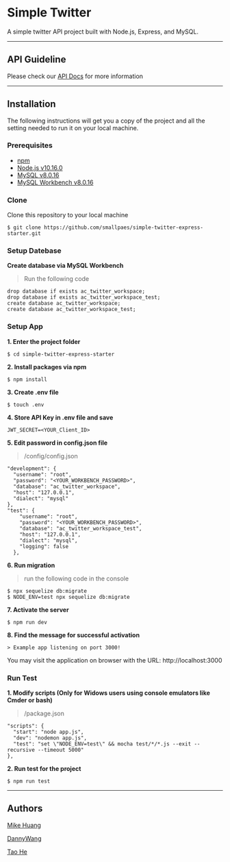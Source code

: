# Simple Twitter
A simple twitter API project built with Node.js, Express, and MySQL.

___

## API Guideline
Please check our [API Docs](https://documenter.getpostman.com/view/7363629/SVmyRHjs) for more information

___

## Installation
The following instructions will get you a copy of the project and all the setting needed to run it on your local machine.


### Prerequisites

- [npm](https://www.npmjs.com/get-npm)
- [Node.js v10.16.0](https://nodejs.org/en/download/)
- [MySQL v8.0.16](https://dev.mysql.com/downloads/mysql/)
- [MySQL Workbench v8.0.16](https://dev.mysql.com/downloads/workbench/)


### Clone

Clone this repository to your local machine

```
$ git clone https://github.com/smallpaes/simple-twitter-express-starter.git
```

### Setup Datebase

**Create database via MySQL Workbench**

> Run the following code
```
drop database if exists ac_twitter_workspace;
drop database if exists ac_twitter_workspace_test;
create database ac_twitter_workspace;
create database ac_twitter_workspace_test;
```

### Setup App

**1. Enter the project folder**

```
$ cd simple-twitter-express-starter
```

**2. Install packages via npm**

```
$ npm install
```

**3. Create .env file**

```
$ touch .env
```

**4. Store API Key in .env file and save**

```
JWT_SECRET=<YOUR_Client_ID>
```

**5. Edit password in config.json file**

> /config/config.json
```
"development": {
  "username": "root",
  "password": "<YOUR_WORKBENCH_PASSWORD>",
  "database": "ac_twitter_workspace",
  "host": "127.0.0.1",
  "dialect": "mysql"
},
"test": {
    "username": "root",
    "password": "<YOUR_WORKBENCH_PASSWORD>",
    "database": "ac_twitter_workspace_test",
    "host": "127.0.0.1",
    "dialect": "mysql",
    "logging": false
  },

```

**6. Run migration**

> run the following code in the console
```
$ npx sequelize db:migrate
$ NODE_ENV=test npx sequelize db:migrate
```

**7. Activate the server**

```
$ npm run dev
```

**8. Find the message for successful activation**

```
> Example app listening on port 3000!
```
You may visit the application on browser with the URL: http://localhost:3000


### Run Test

**1. Modify scripts (Only for Widows users using console emulators like Cmder or bash)**

> /package.json
```
"scripts": {
  "start": "node app.js",
  "dev": "nodemon app.js",
  "test": "set \"NODE_ENV=test\" && mocha test/*/*.js --exit --recursive --timeout 5000"
},
```

**2. Run test for the project**

```
$ npm run test
```

___


## Authors
[Mike Huang](https://github.com/smallpaes)


[DannyWang](https://github.com/windate3411)


[Tao He](https://github.com/cTaohe)